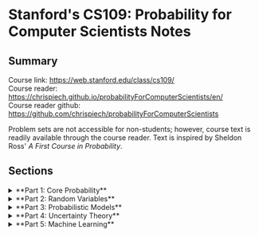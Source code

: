# Stanford's CS109: Probability for Computer Scientists Notes

## Summary
Course link: https://web.stanford.edu/class/cs109/  
Course reader: https://chrispiech.github.io/probabilityForComputerScientists/en/  
Course reader github: https://github.com/chrispiech/probabilityForComputerScientists

Problem sets are not accessible for non-students; however, course text is readily available through the course reader. Text is inspired by Sheldon Ross' *A First Course in Probability*.

## Sections

<details><summary>**Part 1: Core Probability**</summary></details>
<details><summary>**Part 2: Random Variables**</summary></details>
<details><summary>**Part 3: Probabilistic Models**</summary></details>
<details><summary>**Part 4: Uncertainty Theory**</summary></details>
<details><summary>**Part 5: Machine Learning**</summary></details>
